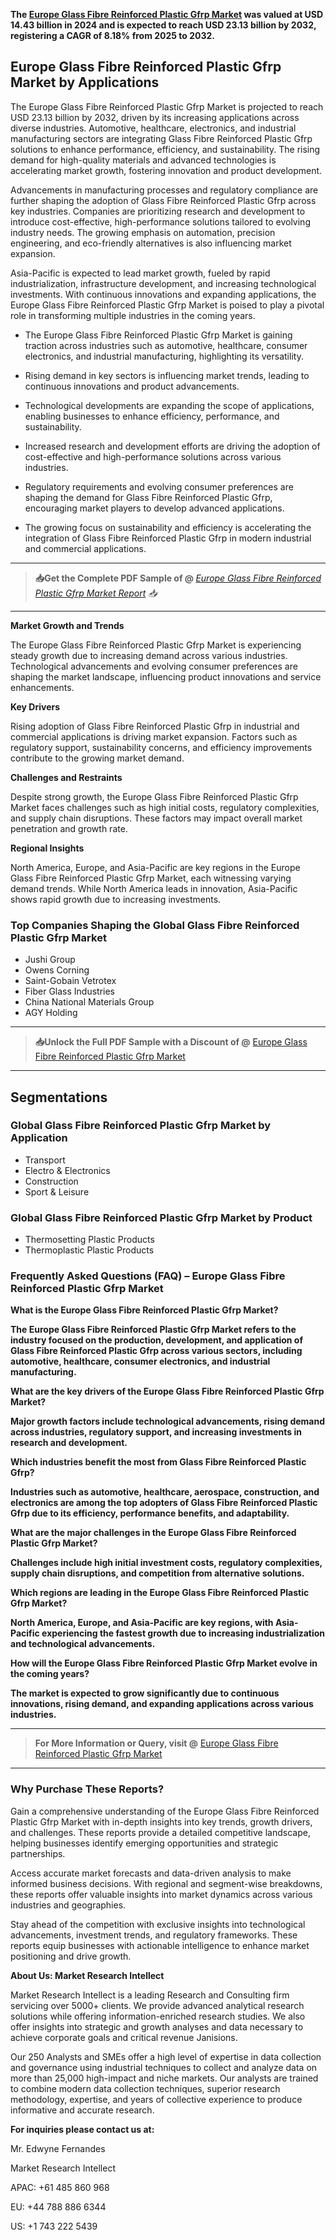 <p><strong>The <a href="https://www.marketresearchintellect.com/download-sample/?rid=557922&amp;utm_source=Pulse-April-Europe&amp;utm_medium=852">Europe Glass Fibre Reinforced Plastic Gfrp Market</a> was valued at USD 14.43 billion in 2024 and is expected to reach USD 23.13 billion by 2032, registering a CAGR of 8.18% from 2025 to 2032.</strong></p><h2>Europe Glass Fibre Reinforced Plastic Gfrp Market by Applications&nbsp;</h2><p><p>The Europe Glass Fibre Reinforced Plastic Gfrp Market is projected to reach USD 23.13 billion by 2032, driven by its increasing applications across diverse industries. Automotive, healthcare, electronics, and industrial manufacturing sectors are integrating Glass Fibre Reinforced Plastic Gfrp solutions to enhance performance, efficiency, and sustainability. The rising demand for high-quality materials and advanced technologies is accelerating market growth, fostering innovation and product development.</p><p>Advancements in manufacturing processes and regulatory compliance are further shaping the adoption of Glass Fibre Reinforced Plastic Gfrp across key industries. Companies are prioritizing research and development to introduce cost-effective, high-performance solutions tailored to evolving industry needs. The growing emphasis on automation, precision engineering, and eco-friendly alternatives is also influencing market expansion.</p><p>Asia-Pacific is expected to lead market growth, fueled by rapid industrialization, infrastructure development, and increasing technological investments. With continuous innovations and expanding applications, the Europe Glass Fibre Reinforced Plastic Gfrp Market is poised to play a pivotal role in transforming multiple industries in the coming years.</p></p><ul><li><p>The Europe Glass Fibre Reinforced Plastic Gfrp Market is gaining traction across industries such as automotive, healthcare, consumer electronics, and industrial manufacturing, highlighting its versatility.</p></li><li><p>Rising demand in key sectors is influencing market trends, leading to continuous innovations and product advancements.</p></li><li><p>Technological developments are expanding the scope of applications, enabling businesses to enhance efficiency, performance, and sustainability.</p></li><li><p>Increased research and development efforts are driving the adoption of cost-effective and high-performance solutions across various industries.</p></li><li><p>Regulatory requirements and evolving consumer preferences are shaping the demand for Glass Fibre Reinforced Plastic Gfrp, encouraging market players to develop advanced applications.</p></li><li><p>The growing focus on sustainability and efficiency is accelerating the integration of Glass Fibre Reinforced Plastic Gfrp in modern industrial and commercial applications.</p></li></ul><hr /><blockquote><p><strong><span class="font-[700]">📥Get the Complete PDF Sample of @ </span></strong><em><span class="font-[700]"><a href="https://www.marketresearchintellect.com/download-sample/?rid=557922&amp;utm_source=Pulse-April-Europe&amp;utm_medium=852" target="_blank" data-tracking-control-name="article-ssr-frontend-pulse_little-text-block" data-tracking-will-navigate="" data-test-link="">Europe Glass Fibre Reinforced Plastic Gfrp Market Report</a>&nbsp;📥</span></em></p></blockquote><hr /><p class="" data-start="77" data-end="360"><strong data-start="77" data-end="105">Market Growth and Trends</strong></p><p class="" data-start="77" data-end="360">The Europe Glass Fibre Reinforced Plastic Gfrp Market is experiencing steady growth due to increasing demand across various industries. Technological advancements and evolving consumer preferences are shaping the market landscape, influencing product innovations and service enhancements.</p><p class="" data-start="362" data-end="606"><strong data-start="362" data-end="377">Key Drivers</strong></p><p class="" data-start="362" data-end="606">Rising adoption of Glass Fibre Reinforced Plastic Gfrp in industrial and commercial applications is driving market expansion. Factors such as regulatory support, sustainability concerns, and efficiency improvements contribute to the growing market demand.</p><p class="" data-start="608" data-end="849"><strong data-start="608" data-end="637">Challenges and Restraints</strong></p><p class="" data-start="608" data-end="849">Despite strong growth, the Europe Glass Fibre Reinforced Plastic Gfrp Market faces challenges such as high initial costs, regulatory complexities, and supply chain disruptions. These factors may impact overall market penetration and growth rate.</p><p class="" data-start="851" data-end="1095"><strong data-start="851" data-end="872">Regional Insights</strong></p><p class="" data-start="851" data-end="1095">North America, Europe, and Asia-Pacific are key regions in the Europe Glass Fibre Reinforced Plastic Gfrp Market, each witnessing varying demand trends. While North America leads in innovation, Asia-Pacific shows rapid growth due to increasing investments.</p><p><h3>Top Companies Shaping the Global Glass Fibre Reinforced Plastic Gfrp Market </h3><ul><li>Jushi Group</li><li>Owens Corning</li><li>Saint-Gobain Vetrotex</li><li>Fiber Glass Industries</li><li>China National Materials Group</li><li>AGY Holding</li></ul></p><hr /><blockquote><p><strong>📥Unlock the Full PDF Sample with a Discount of @</strong> <a href="https://www.marketresearchintellect.com/ask-for-discount/?rid=557922&amp;utm_source=Pulse-April-Europe&amp;utm_medium=852">Europe Glass Fibre Reinforced Plastic Gfrp Market</a></p></blockquote><hr /><p><h2>Segmentations</h2><h3>Global Glass Fibre Reinforced Plastic Gfrp Market by Application</h3><ul><li>Transport</li><li>Electro & Electronics</li><li>Construction</li><li>Sport & Leisure</li></ul><h3>Global Glass Fibre Reinforced Plastic Gfrp Market by Product</h3><ul><li>Thermosetting Plastic Products</li><li>Thermoplastic Plastic Products</li></ul></p><h3><strong>Frequently Asked Questions (FAQ) &ndash; Europe Glass Fibre Reinforced Plastic Gfrp Market</strong></h3><p><strong>What is the Europe Glass Fibre Reinforced Plastic Gfrp Market?</strong></p><p><strong>The Europe Glass Fibre Reinforced Plastic Gfrp Market refers to the industry focused on the production, development, and application of Glass Fibre Reinforced Plastic Gfrp across various sectors, including automotive, healthcare, consumer electronics, and industrial manufacturing.</strong></p><p><strong>What are the key drivers of the Europe Glass Fibre Reinforced Plastic Gfrp Market?</strong></p><p><strong>Major growth factors include technological advancements, rising demand across industries, regulatory support, and increasing investments in research and development.</strong></p><p><strong>Which industries benefit the most from Glass Fibre Reinforced Plastic Gfrp?</strong></p><p><strong>Industries such as automotive, healthcare, aerospace, construction, and electronics are among the top adopters of Glass Fibre Reinforced Plastic Gfrp due to its efficiency, performance benefits, and adaptability.</strong></p><p><strong>What are the major challenges in the Europe Glass Fibre Reinforced Plastic Gfrp Market?</strong></p><p><strong>Challenges include high initial investment costs, regulatory complexities, supply chain disruptions, and competition from alternative solutions.</strong></p><p><strong>Which regions are leading in the Europe Glass Fibre Reinforced Plastic Gfrp Market?</strong></p><p><strong>North America, Europe, and Asia-Pacific are key regions, with Asia-Pacific experiencing the fastest growth due to increasing industrialization and technological advancements.</strong></p><p><strong>How will the Europe Glass Fibre Reinforced Plastic Gfrp Market evolve in the coming years?</strong></p><p><strong>The market is expected to grow significantly due to continuous innovations, rising demand, and expanding applications across various industries.</strong></p><hr /><blockquote><p><span class="font-[700]"><strong>For More Information or Query, visit&nbsp;@</strong>&nbsp;</span><span class="font-[700]"><a href="https://www.marketresearchintellect.com/product/global-glass-fibre-reinforced-plastic-gfrp-market-size-forecast/?utm_source=Linkedin&utm_medium=852" target="_blank" data-tracking-control-name="article-ssr-frontend-pulse_little-text-block" data-tracking-will-navigate="" data-test-link="">Europe Glass Fibre Reinforced Plastic Gfrp Market</a></span></p></blockquote><hr /><h3><strong data-start="0" data-end="31">Why Purchase These Reports?</strong></h3><p class="" data-start="35" data-end="297">Gain a comprehensive understanding of the Europe Glass Fibre Reinforced Plastic Gfrp Market with in-depth insights into key trends, growth drivers, and challenges. These reports provide a detailed competitive landscape, helping businesses identify emerging opportunities and strategic partnerships.</p><p class="" data-start="299" data-end="540">Access accurate market forecasts and data-driven analysis to make informed business decisions. With regional and segment-wise breakdowns, these reports offer valuable insights into market dynamics across various industries and geographies.</p><p class="" data-start="542" data-end="784">Stay ahead of the competition with exclusive insights into technological advancements, investment trends, and regulatory frameworks. These reports equip businesses with actionable intelligence to enhance market positioning and drive growth.</p><p><strong><span class="font-[700]">About Us: Market Research Intellect</span></strong></p><p><span class="">Market Research Intellect is a leading Research and Consulting firm servicing over 5000+ clients. We provide advanced analytical research solutions while offering information-enriched research studies.&nbsp;</span>We also offer insights into strategic and growth analyses and data necessary to achieve corporate goals and critical revenue Janisions.</p><p><span class="">Our 250 Analysts and SMEs offer a high level of expertise in data collection and governance using industrial techniques to collect and analyze data on more than 25,000 high-impact and niche markets. Our analysts are trained to combine modern data collection techniques, superior research methodology, expertise, and years of collective experience to produce informative and accurate research.</span></p><p><strong>For inquiries please contact us at:</strong></p><p>Mr. Edwyne Fernandes</p><p>Market Research Intellect</p><p>APAC: +61 485 860 968</p><p>EU: +44 788 886 6344</p><p>US: +1 743 222 5439</p>
